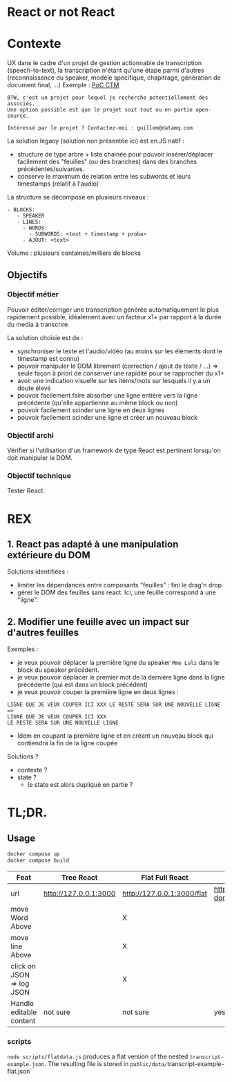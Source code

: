 # React or not React

# Contexte
UX dans le cadre d'un projet de gestion actionnable de transcription (speech-to-text), la transcription n'étant qu'une étape parmi d'autres (reconnaissance du speaker, modèle spécifique, chapitrage, génération de document final, ...)
Exemple : [PoC CTM](https://twitter.com/guillem_lefait/status/1639271825149419522)

```
BTW, c'est un projet pour lequel je recherche potentiellement des associés.
Une option possible est que le projet soit tout ou en partie open-source.

Intéressé par le projet ? Contactez-moi : guillem@datamq.com
```

La solution legacy (solution non présentée ici) est en JS natif : 
- structure de type arbre + liste chainée pour pouvoir insérer/déplacer facilement des "feuilles" (ou des branches) dans des branches précédentes/suivantes.
- conserve le maximum de relation entre les subwords et leurs timestamps (relatif à l'audio)

La structure se décompose en plusieurs niveaux :
``` 
- BLOCKS:
   - SPEAKER
   - LINES:
     - WORDS:
       - SUBWORDS: <text + timestamp + proba>
     - AJOUT: <text>
```

Volume : plusieurs centaines/milliers de blocks

## Objectifs

### Objectif métier
Pouvoir éditer/corriger une transcription générée automatiquement le plus rapidement possible, idéalement avec un 
facteur x1+ par rapport à la durée du media à transcrire.

La solution choisie est de :
- synchroniser le texte et l'audio/vidéo (au moins sur les éléments dont le timestamp est connu)
- pouvoir manipuler le DOM librement (correction / ajout de texte / ...) => seule façon à priori de conserver une rapidité pour se rapprocher du x1+
- avoir une indication visuelle sur les items/mots sur lesquels il y a un doute élevé
- pouvoir facilement faire absorber une ligne entière vers la ligne précédente (qu'elle appartienne au même block ou non)
- pouvoir facilement scinder une ligne en deux lignes
- pouvoir facilement scinder une ligne et créer un nouveau block

### Objectif archi
Vérifier si l'utilisation d'un framework de type React est pertinent lorsqu'on doit manipuler le DOM.

### Objectif technique
Tester React.

# REX

## 1. React pas adapté à une manipulation extérieure du DOM

Solutions identifiées :
- limiter les dépendances entre composants "feuilles" : fini le drag'n drop
- gérer le DOM des feuilles sans react. Ici, une feuille correspond à une "ligne".

## 2. Modifier une feuille avec un impact sur d'autres feuilles

Exemples : 
- je veux pouvoir déplacer la première ligne du speaker `Mme Lulz` dans le block du speaker précédent.
- je veux pouvoir déplacer le premier mot de la dernière ligne dans la ligne précédente (qui est dans un block précédent)
- je veux pouvoir couper la première ligne en deux lignes :
```
LIGNE QUE JE VEUX COUPER ICI XXX LE RESTE SERA SUR UNE NOUVELLE LIGNE
=>
LIGNE QUE JE VEUX COUPER ICI XXX
LE RESTE SERA SUR UNE NOUVELLE LIGNE
```
- Idem en coupant la première ligne et en créant un nouveau block qui contiendra la fin de la ligne coupée

Solutions ?
- contexte ?
- state ?
  - le state est alors dupliqué en partie ?


# TL;DR.
## Usage

```bash
docker compose up
docker compose build
```

| Feat                      | Tree React            | Flat Full React            | Flat + DOM   |
|---------------------------|-----------------------|----------------------------|--------------|
| url                       | http://127.0.0.1:3000 | http://127.0.0.1:3000/flat |http://127.0.0.1:3000/flat-dom|
| move Word Above           |                       | X                          |              |
| move line Above           |                       | X                          |              |
| click on JSON => log JSON |                       | X                          |              |
| Handle editable content   | not sure              | not sure                  | yes in legacy |


### scripts

`node scripts/flatdata.js` produces a flat version of the nested `transcript-example.json`. 
The resulting file is stored in `public/data/`transcript-example-flat.json`

